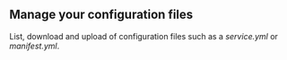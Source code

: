 

## Manage your configuration files

List, download and upload of configuration files such as a _service.yml_ or _manifest.yml_.

